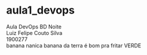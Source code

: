 # aula1_devops
Aula DevOps BD Noite </br>
Luiz Felipe Couto Silva </br>
1900277 </br>
banana nanica banana da terra é bom pra fritar VERDE
